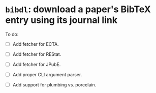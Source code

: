 
# `bibdl`: download a paper's BibTeX entry using its journal link

To do:

- [ ] Add fetcher for ECTA.
- [ ] Add fetcher for REStat.
- [ ] Add fetcher for JPubE.
- [ ] Add proper CLI argument parser.
- [ ] Add support for plumbing vs. porcelain.


